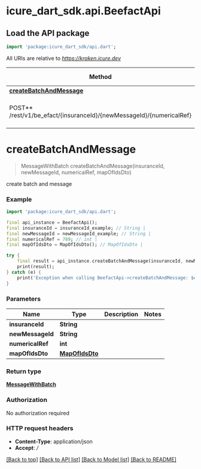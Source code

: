 # icure_dart_sdk.api.BeefactApi

## Load the API package
```dart
import 'package:icure_dart_sdk/api.dart';
```

All URIs are relative to *https://kraken.icure.dev*

Method | HTTP request | Description
------------- | ------------- | -------------
[**createBatchAndMessage**](BeefactApi.md#createbatchandmessage) | **
POST** /rest/v1/be_efact/{insuranceId}/{newMessageId}/{numericalRef} | create batch and message


# **createBatchAndMessage**
> MessageWithBatch createBatchAndMessage(insuranceId, newMessageId, numericalRef, mapOfIdsDto)

create batch and message

### Example
```dart
import 'package:icure_dart_sdk/api.dart';

final api_instance = BeefactApi();
final insuranceId = insuranceId_example; // String | 
final newMessageId = newMessageId_example; // String | 
final numericalRef = 789; // int | 
final mapOfIdsDto = MapOfIdsDto(); // MapOfIdsDto | 

try {
    final result = api_instance.createBatchAndMessage(insuranceId, newMessageId, numericalRef, mapOfIdsDto);
    print(result);
} catch (e) {
    print('Exception when calling BeefactApi->createBatchAndMessage: $e\n');
}
```

### Parameters

Name | Type | Description  | Notes
------------- | ------------- | ------------- | -------------
 **insuranceId** | **String**|  | 
 **newMessageId** | **String**|  | 
 **numericalRef** | **int**|  | 
 **mapOfIdsDto** | [**MapOfIdsDto**](MapOfIdsDto.md)|  | 

### Return type

[**MessageWithBatch**](MessageWithBatch.md)

### Authorization

No authorization required

### HTTP request headers

 - **Content-Type**: application/json
 - **Accept**: */*

[[Back to top]](#) [[Back to API list]](../README.md#documentation-for-api-endpoints) [[Back to Model list]](../README.md#documentation-for-models) [[Back to README]](../README.md)

